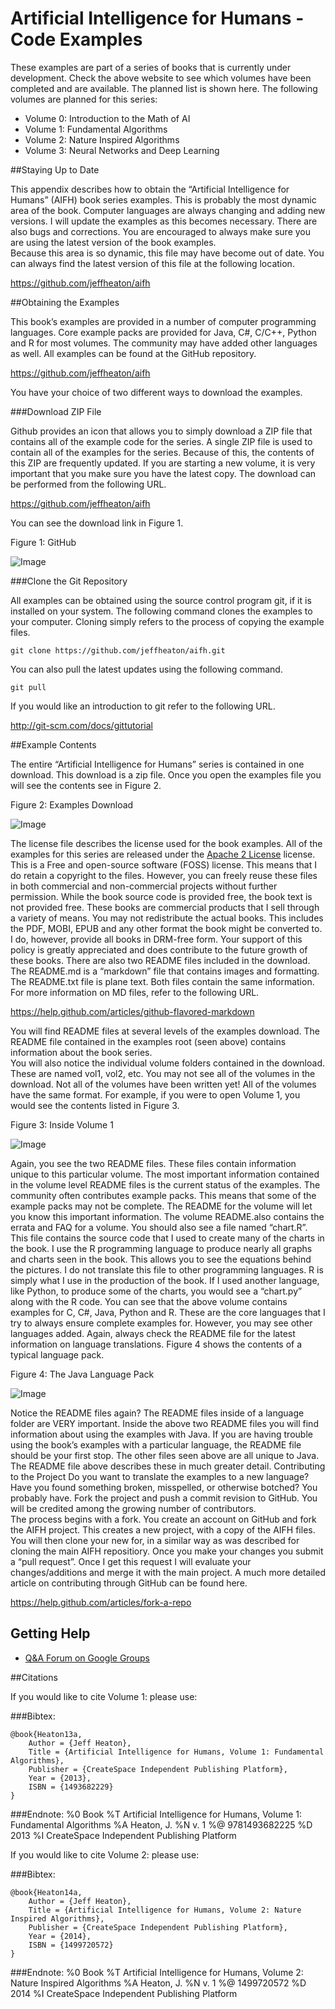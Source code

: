 Artificial Intelligence for Humans  - Code Examples
====
These examples are part of a series of books that is currently under development.  Check the above website to see which volumes have been completed and are available.  The planned list is shown here.
The following volumes are planned for this series:

* Volume 0: Introduction to the Math of AI
* Volume 1: Fundamental Algorithms 
* Volume 2: Nature Inspired Algorithms
* Volume 3: Neural Networks and Deep Learning

##Staying Up to Date

This appendix describes how to obtain the “Artificial Intelligence for Humans” (AIFH) book series examples. 
This is probably the most dynamic area of the book.  Computer languages are always changing and adding new versions.  I will update the examples as this becomes necessary.  There are also bugs and corrections.  You are encouraged to always make sure you are using the latest version of the book examples.  
Because this area is so dynamic, this file may have become out of date. You can always find the latest version of this file at the following location.

https://github.com/jeffheaton/aifh 

##Obtaining the Examples

This book’s examples are provided in a number of computer programming languages.  Core example packs are provided for Java, C#, C/C++, Python and R for most volumes.  The community may have added other languages as well.  All examples can be found at the GitHub repository.

https://github.com/jeffheaton/aifh

You have your choice of two different ways to download the examples. 

###Download ZIP File

Github provides an icon that allows you to simply download a ZIP file that contains all of the example code for the series.  A single ZIP file is used to contain all of the examples for the series.  Because of this, the contents of this ZIP are frequently updated.  If you are starting a new volume, it is very important that you make sure you have the latest copy.  The download can be performed from the following URL.

https://github.com/jeffheaton/aifh

You can see the download link in Figure 1.

Figure 1: GitHub

![Image](http://www.heatonresearch.com/images/aifh/readme_github.png)
 

###Clone the Git Repository

All examples can be obtained using the source control program git, if it is installed on your system. The following command clones the examples to your computer.  Cloning simply refers to the process of copying the example files.
```
git clone https://github.com/jeffheaton/aifh.git
```
You can also pull the latest updates using the following command.
```
git pull
```
If you would like an introduction to git refer to the following URL.

http://git-scm.com/docs/gittutorial

##Example Contents

The entire “Artificial Intelligence for Humans” series is contained in one download.  This download is a zip file. 
Once you open the examples file you will see the contents see in Figure 2.

Figure 2: Examples Download

![Image](http://www.heatonresearch.com/images/aifh/readme_main_download.png)
 
The license file describes the license used for the book examples. All of the examples for this series are released under the [Apache 2 License](./LICENSE.txt) license.  This is a Free and open-source software (FOSS) license.  This means that I do retain a copyright to the files.  However, you can freely reuse these files in both commercial and non-commercial projects without further permission. 
While the book source code is provided free, the book text is not provided free.  These books are commercial products that I sell through a variety of means.  You may not redistribute the actual books.  This includes the PDF, MOBI, EPUB and any other format the book might be converted to. I do, however, provide all books in DRM-free form. Your support of this policy is greatly appreciated and does contribute to the future growth of these books.
There are also two README files included in the download.  The README.md is a “markdown” file that contains images and formatting.  The README.txt file is plane text.  Both files contain the same information. For more information on MD files, refer to the following URL.

https://help.github.com/articles/github-flavored-markdown

You will find README files at several levels of the examples download. The README file contained in the examples root (seen above) contains information about the book series.  
You will also notice the individual volume folders contained in the download.  These are named vol1, vol2, etc.  You may not see all of the volumes in the download.  Not all of the volumes have been written yet!  All of the volumes have the same format.  For example, if you were to open Volume 1, you would see the contents listed in Figure 3.

Figure 3: Inside Volume 1

![Image](http://www.heatonresearch.com/images/aifh/readme_vol1.png)
 
Again, you see the two README files.  These files contain information unique to this particular volume.  The most important information contained in the volume level README files is the current status of the examples.  The community often contributes example packs.  This means that some of the example packs may not be complete.  The README for the volume will let you know this important information. The volume README.also contains the errata and FAQ for a volume.
You should also see a file named “chart.R”.  This file contains the source code that I used to create many of the charts in the book.  I use the R programming language to produce nearly all graphs and charts seen in the book.  This allows you to see the equations behind the pictures.  I do not translate this file to other programming languages.  R is simply what I use in the production of the book.  If I used another language, like Python, to produce some of the charts, you would see a “chart.py” along with the R code.
You can see that the above volume contains examples for C, C#, Java, Python and R. These are the core languages that I try to always ensure complete examples for.  However, you may see other languages added.  Again, always check the README file for the latest information on language translations.
Figure 4 shows the contents of a typical language pack.  

Figure 4: The Java Language Pack

![Image](http://www.heatonresearch.com/images/aifh/readme_java.png)
 
Notice the README files again?  The README files inside of a language folder are VERY important.  Inside the above two README files you will find information about using the examples with Java.  If you are having trouble using the book’s examples with a particular language, the README file should be your first stop.  The other files seen above are all unique to Java.  The README file above describes these in much greater detail.
Contributing to the Project
Do you want to translate the examples to a new language? Have you found something broken, misspelled, or otherwise botched? You probably have. Fork the project and push a commit revision to GitHub. You will be credited among the growing number of contributors.  
The process begins with a fork.  You create an account on GitHub and fork the AIFH project.  This creates a new project, with a copy of the AIFH files.  You will then clone your new for, in a similar way as was described for cloning the main AIFH repositiory.  Once you make your changes you submit a “pull request”.  Once I get this request I will evaluate your changes/additions and merge it with the main project.
A much more detailed article on contributing through GitHub can be found here.

https://help.github.com/articles/fork-a-repo

## Getting Help

* [Q&A Forum on Google Groups](https://groups.google.com/forum/#!forum/jeffheatons-ai-group)

##Citations

If you would like to cite Volume 1: please use:

###Bibtex:

	@book{Heaton13a,
		Author = {Jeff Heaton},
		Title = {Artificial Intelligence for Humans, Volume 1: Fundamental Algorithms},
		Publisher = {CreateSpace Independent Publishing Platform},
		Year = {2013},
		ISBN = {1493682229}
	}

###Endnote:
	%0 Book
	%T Artificial Intelligence for Humans, Volume 1: Fundamental Algorithms
	%A Heaton, J.
	%N v. 1
	%@ 9781493682225
	%D 2013
	%I CreateSpace Independent Publishing Platform
	
If you would like to cite Volume 2: please use:

###Bibtex:

	@book{Heaton14a,
		Author = {Jeff Heaton},
		Title = {Artificial Intelligence for Humans, Volume 2: Nature Inspired Algorithms},
		Publisher = {CreateSpace Independent Publishing Platform},
		Year = {2014},
		ISBN = {1499720572}
	}

###Endnote:
	%0 Book
	%T Artificial Intelligence for Humans, Volume 2: Nature Inspired Algorithms
	%A Heaton, J.
	%N v. 1
	%@ 1499720572
	%D 2014
	%I CreateSpace Independent Publishing Platform
	
